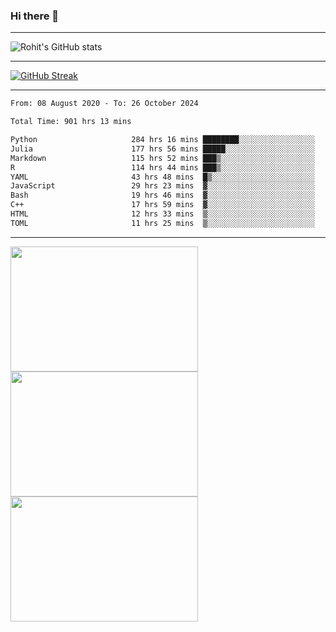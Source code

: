 ### Hi there 👋

<hr/>

![Rohit's GitHub stats](https://github-readme-stats.vercel.app/api?username=RohitRathore1&show_icons=true&theme=transparent)

<hr/>

[![GitHub Streak](http://github-readme-streak-stats.herokuapp.com?user=RohitRathore1&theme=dark&mode=weekly)](https://git.io/streak-stats)

<hr/>

<!--START_SECTION:waka-->

```txt
From: 08 August 2020 - To: 26 October 2024

Total Time: 901 hrs 13 mins

Python                     284 hrs 16 mins ████████░░░░░░░░░░░░░░░░░   31.54 %
Julia                      177 hrs 56 mins █████░░░░░░░░░░░░░░░░░░░░   19.74 %
Markdown                   115 hrs 52 mins ███▒░░░░░░░░░░░░░░░░░░░░░   12.86 %
R                          114 hrs 44 mins ███▒░░░░░░░░░░░░░░░░░░░░░   12.73 %
YAML                       43 hrs 48 mins  █▒░░░░░░░░░░░░░░░░░░░░░░░   04.86 %
JavaScript                 29 hrs 23 mins  ▓░░░░░░░░░░░░░░░░░░░░░░░░   03.26 %
Bash                       19 hrs 46 mins  ▓░░░░░░░░░░░░░░░░░░░░░░░░   02.19 %
C++                        17 hrs 59 mins  ▓░░░░░░░░░░░░░░░░░░░░░░░░   02.00 %
HTML                       12 hrs 33 mins  ▒░░░░░░░░░░░░░░░░░░░░░░░░   01.39 %
TOML                       11 hrs 25 mins  ▒░░░░░░░░░░░░░░░░░░░░░░░░   01.27 %
```

<!--END_SECTION:waka-->

<hr/>

<p>
  <img src="https://wakatime.com/share/@TeAmp0is0N/0205e68a-e5ed-48bf-b870-3c94c1fa77d3.svg" width="300" height="200">
  <img src="https://wakatime.com/share/@TeAmp0is0N/3935ee43-08a3-493e-8b95-60c1f9204b15.svg" width="300" height="200">
  <img src="https://wakatime.com/share/@TeAmp0is0N/8717aacc-7340-44e0-abb1-987dc9823fcd.svg" width="300" height="200">
</p>




